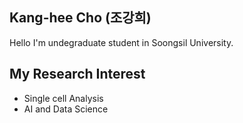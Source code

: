 ## Kang-hee Cho (조강희)
Hello I'm undegraduate student in Soongsil University.
## My Research Interest
- Single cell Analysis
- AI and Data Science
